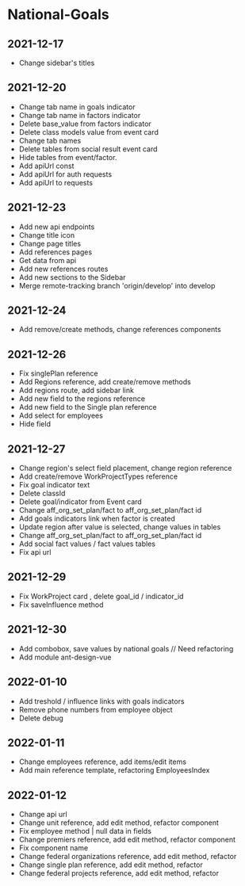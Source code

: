 # National-Goals

## 2021-12-17
* Change sidebar's titles

## 2021-12-20
* Change tab name in goals indicator
* Change tab name in factors indicator
* Delete base_value from factors indicator
* Delete class models value from event card
* Change tab names
* Delete tables from social result event card
* Hide tables from event/factor.
* Add apiUrl const
* Add apiUrl for auth requests
* Add apiUrl to requests

## 2021-12-23
* Add new api endpoints
* Change title icon
* Change page titles
* Add references pages
* Get data from api
* Add new references routes
* Add new sections to the Sidebar
* Merge remote-tracking branch 'origin/develop' into develop

## 2021-12-24
* Add remove/create methods, change references components

## 2021-12-26
* Fix singlePlan reference
* Add Regions reference, add create/remove methods
* Add regions route, add sidebar link
* Add new field to the regions reference
* Add new field to the Single plan reference
* Add select for employees
* Hide field

## 2021-12-27
* Change region's select field placement, change region reference
* Add create/remove WorkProjectTypes reference
* Fix goal indicator text
* Delete classId
* Delete goal/indicator from Event card
* Change aff_org_set_plan/fact to aff_org_set_plan/fact id
* Add goals indicators link when factor is created
* Update region after value is selected, change values in tables
* Change aff_org_set_plan/fact to aff_org_set_plan/fact id
* Add social fact values / fact values tables
* Fix api url

## 2021-12-29
* Fix WorkProject card , delete goal_id / indicator_id
* Fix saveInfluence method

## 2021-12-30
* Add combobox, save values by national goals // Need refactoring
* Add module ant-design-vue

## 2022-01-10
* Add treshold / influence links with goals indicators
* Remove phone numbers from employee object
* Delete debug

## 2022-01-11
* Change employees reference, add items/edit items
* Add main reference template, refactoring EmployeesIndex

## 2022-01-12
* Change api url
* Change unit reference, add edit method, refactor component
* Fix employee method | null data in fields
* Change premiers reference, add edit method, refactor component
* Fix component name
* Change federal organizations reference, add edit method, refactor
* Change single plan reference, add edit method, refactor
* Change federal projects reference, add edit method, refactor
